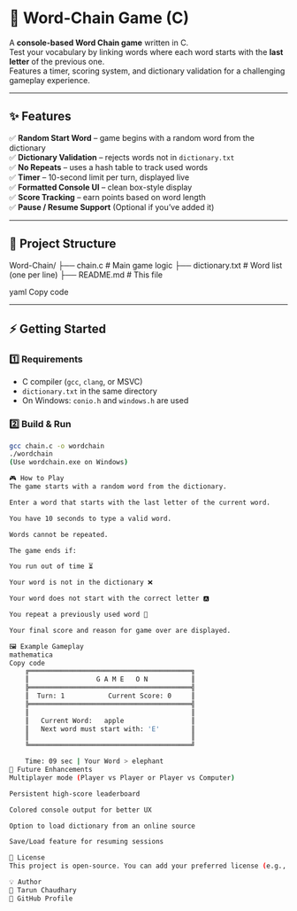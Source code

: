 # 🔗 Word-Chain Game (C)

A **console-based Word Chain game** written in C.  
Test your vocabulary by linking words where each word starts with the **last letter** of the previous one.  
Features a timer, scoring system, and dictionary validation for a challenging gameplay experience.

---

## ✨ Features

✅ **Random Start Word** – game begins with a random word from the dictionary  
✅ **Dictionary Validation** – rejects words not in `dictionary.txt`  
✅ **No Repeats** – uses a hash table to track used words  
✅ **Timer** – 10-second limit per turn, displayed live  
✅ **Formatted Console UI** – clean box-style display  
✅ **Score Tracking** – earn points based on word length  
✅ **Pause / Resume Support** (Optional if you’ve added it)

---

## 📂 Project Structure

Word-Chain/
├── chain.c # Main game logic
├── dictionary.txt # Word list (one per line)
├── README.md # This file

yaml
Copy code

---

## ⚡ Getting Started

### 1️⃣ Requirements

- C compiler (`gcc`, `clang`, or MSVC)
- `dictionary.txt` in the same directory
- On Windows: `conio.h` and `windows.h` are used

### 2️⃣ Build & Run

```bash
gcc chain.c -o wordchain
./wordchain
(Use wordchain.exe on Windows)

🎮 How to Play
The game starts with a random word from the dictionary.

Enter a word that starts with the last letter of the current word.

You have 10 seconds to type a valid word.

Words cannot be repeated.

The game ends if:

You run out of time ⏳

Your word is not in the dictionary ❌

Your word does not start with the correct letter 🅰️

You repeat a previously used word 🔁

Your final score and reason for game over are displayed.

🖼️ Example Gameplay
mathematica
Copy code
    ╔═════════════════════════════════════════╗
    ║                 G A M E   O N           ║
    ╠═════════════════════════════════════════╣
    ║  Turn: 1           Current Score: 0     ║
    ╠═════════════════════════════════════════╣
    ║                                         ║
    ║   Current Word:   apple                 ║
    ║   Next word must start with: 'E'        ║
    ║                                         ║
    ╚═════════════════════════════════════════╝

    Time: 09 sec | Your Word > elephant
🚀 Future Enhancements
Multiplayer mode (Player vs Player or Player vs Computer)

Persistent high-score leaderboard

Colored console output for better UX

Option to load dictionary from an online source

Save/Load feature for resuming sessions

📜 License
This project is open-source. You can add your preferred license (e.g., MIT, GPL).

💡 Author
👤 Tarun Chaudhary
📌 GitHub Profile
